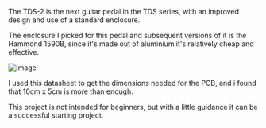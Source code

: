 The TDS-2 is the next guitar pedal in the TDS series, with an improved design and use of a standard enclosure.

The enclosure I picked for this pedal and subsequent versions of it is the Hammond 1590B, since it's made out of aluminium it's relatively cheap and effective.

![image](https://github.com/user-attachments/assets/0b2e4468-79c0-4179-9b62-bffd1439946f)

I used this datasheet to get the dimensions needed for the PCB, and i found that 10cm x 5cm is more than enough. 

This project is not intended for beginners, but with a little guidance it can be a successful starting project.

